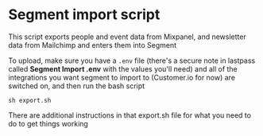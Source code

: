 # Segment import script

This script exports people and event data from Mixpanel, and newsletter data
from Mailchimp and enters them into Segment

To upload, make sure you have a `.env` file (there's a secure note in
lastpass called **Segment Import .env** with the values you'll need)
and all of the integrations you want segment to import to (Customer.io for now)
are switched on, and then run the bash script

```
sh export.sh
```

There are additional instructions in that export.sh file for what you need to do
to get things working


